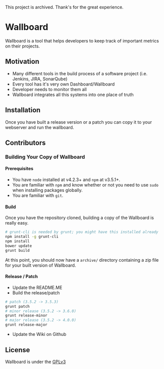 This project is archived. Thank's for the great experience.

# Wallboard

Wallboard is a tool that helps developers to keep track of important metrics on their projects.

## Motivation

* Many different tools in the build process of a software project (i.e. Jenkins, JIRA, SonarQube)
* Every tool has it's very own Dashboard/Wallboard
* Developer needs to monitor them all
* Wallboard integrates all this systems into one place of truth

## Installation

Once you have built a release version or a patch you can copy it to your webserver and run the wallboard.

## Contributors

### Building Your Copy of Wallboard

#### Prerequisites

* You have `node` installed at v4.2.3+ and `npm` at v3.5.1+.
* You are familiar with `npm` and know whether or not you need to use `sudo` when installing packages globally.
* You are familiar with `git`.

#### Build

Once you have the repository cloned, building a copy of the Wallboard is really easy.

```sh
# grunt-cli is needed by grunt; you might have this installed already
npm install -g grunt-cli
npm install
bower update
grunt build
```

At this point, you should now have a `archive/` directory containing a zip file for your built version of Wallboard.

#### Release / Patch

* Update the README.ME
* Build the release/patch

```sh
# patch (3.5.2 -> 3.5.3)
grunt patch
# minor release (3.5.2 -> 3.6.0)
grunt release-minor
# major release (3.5.2 -> 4.0.0)
grunt release-major
```
* Update the Wiki on Github

## License

Wallboard is under the [GPLv3](./LICENSE)
